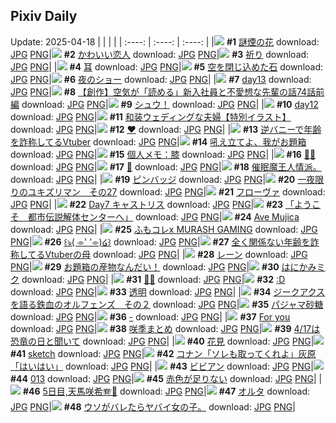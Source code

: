 ## Pixiv Daily
Update: 2025-04-18
|      |      |      |
| :----: | :----: | :----: |
|![](https://pixiv.microyu.workers.dev/c/240x480/img-master/img/2025/04/16/00/00/11/129348960_p0_master1200.jpg) **#1** [謎煙の花](https://www.pixiv.net/artworks/129348960) download: [JPG](https://pixiv.microyu.workers.dev/img-original/img/2025/04/16/00/00/11/129348960_p0.jpg) [PNG](https://pixiv.microyu.workers.dev/img-original/img/2025/04/16/00/00/11/129348960_p0.png)|![](https://pixiv.microyu.workers.dev/c/240x480/img-master/img/2025/04/16/00/16/50/129349981_p0_master1200.jpg) **#2** [かわいい恋人](https://www.pixiv.net/artworks/129349981) download: [JPG](https://pixiv.microyu.workers.dev/img-original/img/2025/04/16/00/16/50/129349981_p0.jpg) [PNG](https://pixiv.microyu.workers.dev/img-original/img/2025/04/16/00/16/50/129349981_p0.png)|![](https://pixiv.microyu.workers.dev/c/240x480/img-master/img/2025/04/16/00/00/14/129348988_p0_master1200.jpg) **#3** [祈り](https://www.pixiv.net/artworks/129348988) download: [JPG](https://pixiv.microyu.workers.dev/img-original/img/2025/04/16/00/00/14/129348988_p0.jpg) [PNG](https://pixiv.microyu.workers.dev/img-original/img/2025/04/16/00/00/14/129348988_p0.png)|
|![](https://pixiv.microyu.workers.dev/c/240x480/img-master/img/2025/04/16/20/30/02/129373280_p0_master1200.jpg) **#4** [耳](https://www.pixiv.net/artworks/129373280) download: [JPG](https://pixiv.microyu.workers.dev/img-original/img/2025/04/16/20/30/02/129373280_p0.jpg) [PNG](https://pixiv.microyu.workers.dev/img-original/img/2025/04/16/20/30/02/129373280_p0.png)|![](https://pixiv.microyu.workers.dev/c/240x480/img-master/img/2025/04/17/00/00/11/129381783_p0_master1200.jpg) **#5** [空を閉じ込めた石](https://www.pixiv.net/artworks/129381783) download: [JPG](https://pixiv.microyu.workers.dev/img-original/img/2025/04/17/00/00/11/129381783_p0.jpg) [PNG](https://pixiv.microyu.workers.dev/img-original/img/2025/04/17/00/00/11/129381783_p0.png)|![](https://pixiv.microyu.workers.dev/c/240x480/img-master/img/2025/04/16/00/00/19/129349026_p0_master1200.jpg) **#6** [夜のショー](https://www.pixiv.net/artworks/129349026) download: [JPG](https://pixiv.microyu.workers.dev/img-original/img/2025/04/16/00/00/19/129349026_p0.jpg) [PNG](https://pixiv.microyu.workers.dev/img-original/img/2025/04/16/00/00/19/129349026_p0.png)|
|![](https://pixiv.microyu.workers.dev/c/240x480/img-master/img/2025/04/16/01/51/18/129352823_p0_master1200.jpg) **#7** [day13](https://www.pixiv.net/artworks/129352823) download: [JPG](https://pixiv.microyu.workers.dev/img-original/img/2025/04/16/01/51/18/129352823_p0.jpg) [PNG](https://pixiv.microyu.workers.dev/img-original/img/2025/04/16/01/51/18/129352823_p0.png)|![](https://pixiv.microyu.workers.dev/c/240x480/img-master/img/2025/04/17/18/59/22/129403302_p0_master1200.jpg) **#8** [【創作】空気が「読める」新入社員と不愛想な先輩の話74話前編](https://www.pixiv.net/artworks/129403302) download: [JPG](https://pixiv.microyu.workers.dev/img-original/img/2025/04/17/18/59/22/129403302_p0.jpg) [PNG](https://pixiv.microyu.workers.dev/img-original/img/2025/04/17/18/59/22/129403302_p0.png)|![](https://pixiv.microyu.workers.dev/c/240x480/img-master/img/2025/04/16/22/14/09/129377599_p0_master1200.jpg) **#9** [シュウ！](https://www.pixiv.net/artworks/129377599) download: [JPG](https://pixiv.microyu.workers.dev/img-original/img/2025/04/16/22/14/09/129377599_p0.jpg) [PNG](https://pixiv.microyu.workers.dev/img-original/img/2025/04/16/22/14/09/129377599_p0.png)|
|![](https://pixiv.microyu.workers.dev/c/240x480/img-master/img/2025/04/16/01/49/40/129352794_p0_master1200.jpg) **#10** [day12](https://www.pixiv.net/artworks/129352794) download: [JPG](https://pixiv.microyu.workers.dev/img-original/img/2025/04/16/01/49/40/129352794_p0.jpg) [PNG](https://pixiv.microyu.workers.dev/img-original/img/2025/04/16/01/49/40/129352794_p0.png)|![](https://pixiv.microyu.workers.dev/c/240x480/img-master/img/2025/04/16/00/10/26/129349728_p0_master1200.jpg) **#11** [和装ウェディングな夫婦【特別イラスト】](https://www.pixiv.net/artworks/129349728) download: [JPG](https://pixiv.microyu.workers.dev/img-original/img/2025/04/16/00/10/26/129349728_p0.jpg) [PNG](https://pixiv.microyu.workers.dev/img-original/img/2025/04/16/00/10/26/129349728_p0.png)|![](https://pixiv.microyu.workers.dev/c/240x480/img-master/img/2025/04/17/00/16/09/129382811_p0_master1200.jpg) **#12** [♥](https://www.pixiv.net/artworks/129382811) download: [JPG](https://pixiv.microyu.workers.dev/img-original/img/2025/04/17/00/16/09/129382811_p0.jpg) [PNG](https://pixiv.microyu.workers.dev/img-original/img/2025/04/17/00/16/09/129382811_p0.png)|
|![](https://pixiv.microyu.workers.dev/c/240x480/img-master/img/2025/04/16/21/12/36/129375018_p0_master1200.jpg) **#13** [逆バニーで年齢を詐称してるVtuber](https://www.pixiv.net/artworks/129375018) download: [JPG](https://pixiv.microyu.workers.dev/img-original/img/2025/04/16/21/12/36/129375018_p0.jpg) [PNG](https://pixiv.microyu.workers.dev/img-original/img/2025/04/16/21/12/36/129375018_p0.png)|![](https://pixiv.microyu.workers.dev/c/240x480/img-master/img/2025/04/17/12/02/25/129394815_p0_master1200.jpg) **#14** [吼え立てよ、我がお題箱](https://www.pixiv.net/artworks/129394815) download: [JPG](https://pixiv.microyu.workers.dev/img-original/img/2025/04/17/12/02/25/129394815_p0.jpg) [PNG](https://pixiv.microyu.workers.dev/img-original/img/2025/04/17/12/02/25/129394815_p0.png)|![](https://pixiv.microyu.workers.dev/c/240x480/img-master/img/2025/04/17/06/00/06/129389330_p0_master1200.jpg) **#15** [個人メモ：膝](https://www.pixiv.net/artworks/129389330) download: [JPG](https://pixiv.microyu.workers.dev/img-original/img/2025/04/17/06/00/06/129389330_p0.jpg) [PNG](https://pixiv.microyu.workers.dev/img-original/img/2025/04/17/06/00/06/129389330_p0.png)|
|![](https://pixiv.microyu.workers.dev/c/240x480/img-master/img/2025/04/16/00/00/07/129348929_p0_master1200.jpg) **#16** [🩵🩷](https://www.pixiv.net/artworks/129348929) download: [JPG](https://pixiv.microyu.workers.dev/img-original/img/2025/04/16/00/00/07/129348929_p0.jpg) [PNG](https://pixiv.microyu.workers.dev/img-original/img/2025/04/16/00/00/07/129348929_p0.png)|![](https://pixiv.microyu.workers.dev/c/240x480/img-master/img/2025/04/17/17/03/44/129400136_p0_master1200.jpg) **#17** [🌸](https://www.pixiv.net/artworks/129400136) download: [JPG](https://pixiv.microyu.workers.dev/img-original/img/2025/04/17/17/03/44/129400136_p0.jpg) [PNG](https://pixiv.microyu.workers.dev/img-original/img/2025/04/17/17/03/44/129400136_p0.png)|![](https://pixiv.microyu.workers.dev/c/240x480/img-master/img/2025/04/16/07/19/02/129357614_p0_master1200.jpg) **#18** [催眠魔王人情派。](https://www.pixiv.net/artworks/129357614) download: [JPG](https://pixiv.microyu.workers.dev/img-original/img/2025/04/16/07/19/02/129357614_p0.jpg) [PNG](https://pixiv.microyu.workers.dev/img-original/img/2025/04/16/07/19/02/129357614_p0.png)|
|![](https://pixiv.microyu.workers.dev/c/240x480/img-master/img/2025/04/16/21/24/30/129375472_p0_master1200.jpg) **#19** [ピンバッジ](https://www.pixiv.net/artworks/129375472) download: [JPG](https://pixiv.microyu.workers.dev/img-original/img/2025/04/16/21/24/30/129375472_p0.jpg) [PNG](https://pixiv.microyu.workers.dev/img-original/img/2025/04/16/21/24/30/129375472_p0.png)|![](https://pixiv.microyu.workers.dev/c/240x480/img-master/img/2025/04/16/13/56/06/129363753_p0_master1200.jpg) **#20** [一夜限りのユキズリマン　その27](https://www.pixiv.net/artworks/129363753) download: [JPG](https://pixiv.microyu.workers.dev/img-original/img/2025/04/16/13/56/06/129363753_p0.jpg) [PNG](https://pixiv.microyu.workers.dev/img-original/img/2025/04/16/13/56/06/129363753_p0.png)|![](https://pixiv.microyu.workers.dev/c/240x480/img-master/img/2025/04/16/16/05/40/129365688_p0_master1200.jpg) **#21** [フローヴァ](https://www.pixiv.net/artworks/129365688) download: [JPG](https://pixiv.microyu.workers.dev/img-original/img/2025/04/16/16/05/40/129365688_p0.jpg) [PNG](https://pixiv.microyu.workers.dev/img-original/img/2025/04/16/16/05/40/129365688_p0.png)|
|![](https://pixiv.microyu.workers.dev/c/240x480/img-master/img/2025/04/16/01/57/58/129352973_p0_master1200.jpg) **#22** [Day7 キャストリス](https://www.pixiv.net/artworks/129352973) download: [JPG](https://pixiv.microyu.workers.dev/img-original/img/2025/04/16/01/57/58/129352973_p0.jpg) [PNG](https://pixiv.microyu.workers.dev/img-original/img/2025/04/16/01/57/58/129352973_p0.png)|![](https://pixiv.microyu.workers.dev/c/240x480/img-master/img/2025/04/16/17/49/54/129368217_p0_master1200.jpg) **#23** [「ようこそ　都市伝説解体センターへ」](https://www.pixiv.net/artworks/129368217) download: [JPG](https://pixiv.microyu.workers.dev/img-original/img/2025/04/16/17/49/54/129368217_p0.jpg) [PNG](https://pixiv.microyu.workers.dev/img-original/img/2025/04/16/17/49/54/129368217_p0.png)|![](https://pixiv.microyu.workers.dev/c/240x480/img-master/img/2025/04/16/17/03/51/129367217_p0_master1200.jpg) **#24** [Ave Mujica](https://www.pixiv.net/artworks/129367217) download: [JPG](https://pixiv.microyu.workers.dev/img-original/img/2025/04/16/17/03/51/129367217_p0.jpg) [PNG](https://pixiv.microyu.workers.dev/img-original/img/2025/04/16/17/03/51/129367217_p0.png)|
|![](https://pixiv.microyu.workers.dev/c/240x480/img-master/img/2025/04/16/00/00/12/129348969_p0_master1200.jpg) **#25** [ふもコレx MURASH GAMING](https://www.pixiv.net/artworks/129348969) download: [JPG](https://pixiv.microyu.workers.dev/img-original/img/2025/04/16/00/00/12/129348969_p0.jpg) [PNG](https://pixiv.microyu.workers.dev/img-original/img/2025/04/16/00/00/12/129348969_p0.png)|![](https://pixiv.microyu.workers.dev/c/240x480/img-master/img/2025/04/16/00/00/25/129349064_p0_master1200.jpg) **#26** [꒰ঌ( ⌯' '⌯)໒꒱](https://www.pixiv.net/artworks/129349064) download: [JPG](https://pixiv.microyu.workers.dev/img-original/img/2025/04/16/00/00/25/129349064_p0.jpg) [PNG](https://pixiv.microyu.workers.dev/img-original/img/2025/04/16/00/00/25/129349064_p0.png)|![](https://pixiv.microyu.workers.dev/c/240x480/img-master/img/2025/04/17/21/27/04/129408462_p0_master1200.jpg) **#27** [全く関係ない年齢を詐称してるVtuberの母](https://www.pixiv.net/artworks/129408462) download: [JPG](https://pixiv.microyu.workers.dev/img-original/img/2025/04/17/21/27/04/129408462_p0.jpg) [PNG](https://pixiv.microyu.workers.dev/img-original/img/2025/04/17/21/27/04/129408462_p0.png)|
|![](https://pixiv.microyu.workers.dev/c/240x480/img-master/img/2025/04/17/12/11/17/129394965_p0_master1200.jpg) **#28** [レーン](https://www.pixiv.net/artworks/129394965) download: [JPG](https://pixiv.microyu.workers.dev/img-original/img/2025/04/17/12/11/17/129394965_p0.jpg) [PNG](https://pixiv.microyu.workers.dev/img-original/img/2025/04/17/12/11/17/129394965_p0.png)|![](https://pixiv.microyu.workers.dev/c/240x480/img-master/img/2025/04/17/12/05/27/129394870_p0_master1200.jpg) **#29** [お題箱の産物なんだい！](https://www.pixiv.net/artworks/129394870) download: [JPG](https://pixiv.microyu.workers.dev/img-original/img/2025/04/17/12/05/27/129394870_p0.jpg) [PNG](https://pixiv.microyu.workers.dev/img-original/img/2025/04/17/12/05/27/129394870_p0.png)|![](https://pixiv.microyu.workers.dev/c/240x480/img-master/img/2025/04/17/00/00/06/129381740_p0_master1200.jpg) **#30** [はにかみミク](https://www.pixiv.net/artworks/129381740) download: [JPG](https://pixiv.microyu.workers.dev/img-original/img/2025/04/17/00/00/06/129381740_p0.jpg) [PNG](https://pixiv.microyu.workers.dev/img-original/img/2025/04/17/00/00/06/129381740_p0.png)|
|![](https://pixiv.microyu.workers.dev/c/240x480/img-master/img/2025/04/17/12/51/47/129395638_p0_master1200.jpg) **#31** [💙💙](https://www.pixiv.net/artworks/129395638) download: [JPG](https://pixiv.microyu.workers.dev/img-original/img/2025/04/17/12/51/47/129395638_p0.jpg) [PNG](https://pixiv.microyu.workers.dev/img-original/img/2025/04/17/12/51/47/129395638_p0.png)|![](https://pixiv.microyu.workers.dev/c/240x480/img-master/img/2025/04/17/13/31/16/129396279_p0_master1200.jpg) **#32** [:D](https://www.pixiv.net/artworks/129396279) download: [JPG](https://pixiv.microyu.workers.dev/img-original/img/2025/04/17/13/31/16/129396279_p0.jpg) [PNG](https://pixiv.microyu.workers.dev/img-original/img/2025/04/17/13/31/16/129396279_p0.png)|![](https://pixiv.microyu.workers.dev/c/240x480/img-master/img/2025/04/16/18/18/38/129369181_p0_master1200.jpg) **#33** [透明](https://www.pixiv.net/artworks/129369181) download: [JPG](https://pixiv.microyu.workers.dev/img-original/img/2025/04/16/18/18/38/129369181_p0.jpg) [PNG](https://pixiv.microyu.workers.dev/img-original/img/2025/04/16/18/18/38/129369181_p0.png)|
|![](https://pixiv.microyu.workers.dev/c/240x480/img-master/img/2025/04/16/04/57/40/129351277_p0_master1200.jpg) **#34** [ジークアクスを語る鉄血のオルフェンズ　その２](https://www.pixiv.net/artworks/129351277) download: [JPG](https://pixiv.microyu.workers.dev/img-original/img/2025/04/16/04/57/40/129351277_p0.jpg) [PNG](https://pixiv.microyu.workers.dev/img-original/img/2025/04/16/04/57/40/129351277_p0.png)|![](https://pixiv.microyu.workers.dev/c/240x480/img-master/img/2025/04/16/17/09/50/129367334_p0_master1200.jpg) **#35** [パジャマ砂糖](https://www.pixiv.net/artworks/129367334) download: [JPG](https://pixiv.microyu.workers.dev/img-original/img/2025/04/16/17/09/50/129367334_p0.jpg) [PNG](https://pixiv.microyu.workers.dev/img-original/img/2025/04/16/17/09/50/129367334_p0.png)|![](https://pixiv.microyu.workers.dev/c/240x480/img-master/img/2025/04/16/00/00/19/129349030_p0_master1200.jpg) **#36** [-](https://www.pixiv.net/artworks/129349030) download: [JPG](https://pixiv.microyu.workers.dev/img-original/img/2025/04/16/00/00/19/129349030_p0.jpg) [PNG](https://pixiv.microyu.workers.dev/img-original/img/2025/04/16/00/00/19/129349030_p0.png)|
|![](https://pixiv.microyu.workers.dev/c/240x480/img-master/img/2025/04/16/18/50/17/129370040_p0_master1200.jpg) **#37** [For you](https://www.pixiv.net/artworks/129370040) download: [JPG](https://pixiv.microyu.workers.dev/img-original/img/2025/04/16/18/50/17/129370040_p0.jpg) [PNG](https://pixiv.microyu.workers.dev/img-original/img/2025/04/16/18/50/17/129370040_p0.png)|![](https://pixiv.microyu.workers.dev/c/240x480/img-master/img/2025/04/16/00/00/06/129348919_p0_master1200.jpg) **#38** [咲季まとめ](https://www.pixiv.net/artworks/129348919) download: [JPG](https://pixiv.microyu.workers.dev/img-original/img/2025/04/16/00/00/06/129348919_p0.jpg) [PNG](https://pixiv.microyu.workers.dev/img-original/img/2025/04/16/00/00/06/129348919_p0.png)|![](https://pixiv.microyu.workers.dev/c/240x480/img-master/img/2025/04/17/20/13/50/129405877_p0_master1200.jpg) **#39** [4/17は恐竜の日と聞いて](https://www.pixiv.net/artworks/129405877) download: [JPG](https://pixiv.microyu.workers.dev/img-original/img/2025/04/17/20/13/50/129405877_p0.jpg) [PNG](https://pixiv.microyu.workers.dev/img-original/img/2025/04/17/20/13/50/129405877_p0.png)|
|![](https://pixiv.microyu.workers.dev/c/240x480/img-master/img/2025/04/16/00/00/08/129348939_p0_master1200.jpg) **#40** [花見](https://www.pixiv.net/artworks/129348939) download: [JPG](https://pixiv.microyu.workers.dev/img-original/img/2025/04/16/00/00/08/129348939_p0.jpg) [PNG](https://pixiv.microyu.workers.dev/img-original/img/2025/04/16/00/00/08/129348939_p0.png)|![](https://pixiv.microyu.workers.dev/c/240x480/img-master/img/2025/04/16/00/42/36/129350949_p0_master1200.jpg) **#41** [sketch](https://www.pixiv.net/artworks/129350949) download: [JPG](https://pixiv.microyu.workers.dev/img-original/img/2025/04/16/00/42/36/129350949_p0.jpg) [PNG](https://pixiv.microyu.workers.dev/img-original/img/2025/04/16/00/42/36/129350949_p0.png)|![](https://pixiv.microyu.workers.dev/c/240x480/img-master/img/2025/04/16/16/28/12/129366468_p0_master1200.jpg) **#42** [コナン「ソレも取ってくれよ」灰原「はいはい」](https://www.pixiv.net/artworks/129366468) download: [JPG](https://pixiv.microyu.workers.dev/img-original/img/2025/04/16/16/28/12/129366468_p0.jpg) [PNG](https://pixiv.microyu.workers.dev/img-original/img/2025/04/16/16/28/12/129366468_p0.png)|
|![](https://pixiv.microyu.workers.dev/c/240x480/img-master/img/2025/04/16/00/00/31/129349095_p0_master1200.jpg) **#43** [ビビアン](https://www.pixiv.net/artworks/129349095) download: [JPG](https://pixiv.microyu.workers.dev/img-original/img/2025/04/16/00/00/31/129349095_p0.jpg) [PNG](https://pixiv.microyu.workers.dev/img-original/img/2025/04/16/00/00/31/129349095_p0.png)|![](https://pixiv.microyu.workers.dev/c/240x480/img-master/img/2025/04/16/00/00/14/129348993_p0_master1200.jpg) **#44** [013](https://www.pixiv.net/artworks/129348993) download: [JPG](https://pixiv.microyu.workers.dev/img-original/img/2025/04/16/00/00/14/129348993_p0.jpg) [PNG](https://pixiv.microyu.workers.dev/img-original/img/2025/04/16/00/00/14/129348993_p0.png)|![](https://pixiv.microyu.workers.dev/c/240x480/img-master/img/2025/04/16/16/10/58/129366157_p0_master1200.jpg) **#45** [赤色が足りない](https://www.pixiv.net/artworks/129366157) download: [JPG](https://pixiv.microyu.workers.dev/img-original/img/2025/04/16/16/10/58/129366157_p0.jpg) [PNG](https://pixiv.microyu.workers.dev/img-original/img/2025/04/16/16/10/58/129366157_p0.png)|
|![](https://pixiv.microyu.workers.dev/c/240x480/img-master/img/2025/04/16/02/03/44/129353134_p0_master1200.jpg) **#46** [5日目,天馬咲希🪗🎹](https://www.pixiv.net/artworks/129353134) download: [JPG](https://pixiv.microyu.workers.dev/img-original/img/2025/04/16/02/03/44/129353134_p0.jpg) [PNG](https://pixiv.microyu.workers.dev/img-original/img/2025/04/16/02/03/44/129353134_p0.png)|![](https://pixiv.microyu.workers.dev/c/240x480/img-master/img/2025/04/16/00/00/08/129348942_p0_master1200.jpg) **#47** [オルタ](https://www.pixiv.net/artworks/129348942) download: [JPG](https://pixiv.microyu.workers.dev/img-original/img/2025/04/16/00/00/08/129348942_p0.jpg) [PNG](https://pixiv.microyu.workers.dev/img-original/img/2025/04/16/00/00/08/129348942_p0.png)|![](https://pixiv.microyu.workers.dev/c/240x480/img-master/img/2025/04/16/02/40/16/129353836_p0_master1200.jpg) **#48** [ウソがバレたらヤバイ女の子。](https://www.pixiv.net/artworks/129353836) download: [JPG](https://pixiv.microyu.workers.dev/img-original/img/2025/04/16/02/40/16/129353836_p0.jpg) [PNG](https://pixiv.microyu.workers.dev/img-original/img/2025/04/16/02/40/16/129353836_p0.png)|
